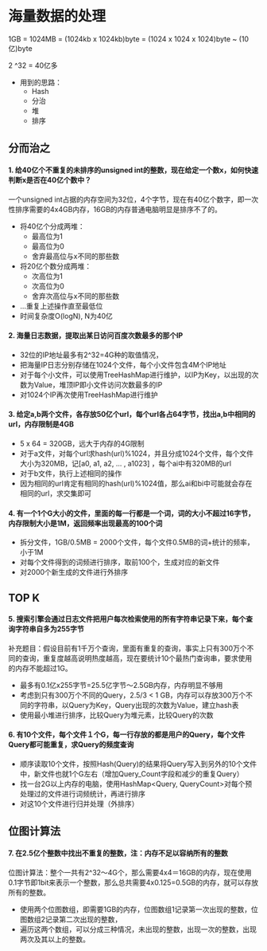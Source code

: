 # 海量数据的处理

1GB = 1024MB = (1024kb x 1024kb)byte = (1024 x 1024 x 1024)byte ~ (10亿)byte

2 ^32 = 40亿多

- 用到的思路：
	- Hash
	- 分治
	- 堆
	- 排序

## 分而治之

#### 1. 给40亿个不重复的未排序的unsigned int的整数，现在给定一个数x，如何快速判断x是否在40亿个数中？

一个unsigned int占据的内存空间为32位，4个字节，现在有40亿个数字，即一次性排序需要的4x4GB内存，16GB的内存普通电脑明显是排序不了的。
	 
- 将40亿个分成两堆：
	- 最高位为1
	- 最高位为0
	- 舍弃最高位与x不同的那些数
- 将20亿个数分成两堆：
	- 次高位为1
	- 次高位为0
	- 舍弃次高位与x不同的那些数
- ...重复上述操作直至最低位
- 时间复杂度O(logN), N为40亿

#### 2. 海量日志数据，提取出某日访问百度次数最多的那个IP

- 32位的IP地址最多有2^32=4G种的取值情况，
- 把海量IP日志分别存储在1024个文件，每个小文件包含4M个IP地址
- 对于每个小文件，可以使用TreeHashMap进行维护，以IP为Key，以出现的次数为Value，堆顶IP即小文件访问次数最多的IP
- 对1024个IP再次使用TreeHashMap进行维护

#### 3. 给定a,b两个文件，各存放50亿个url，每个url各占64字节，找出a,b中相同的url，内存限制是4GB

- 5 x 64 = 320GB，远大于内存的4G限制
- 对于a文件，对每个url求hash(url)%1024，并且分成1024个文件，每个文件大小为320MB，记[a0, a1, a2, ... , a1023] ，每个ai中有320MB的url
- 对于b文件，执行上述相同的操作
- 因为相同的url肯定有相同的hash(url)%1024值，那么ai和bi中可能就会存在相同的url，求交集即可

#### 4. 有一个1个G大小的文件，里面的每一行都是一个词，词的大小不超过16字节，内存限制大小是1M，返回频率出现最高的100个词

- 拆分文件，1GB/0.5MB = 2000个文件，每个文件0.5MB的词+统计的频率，小于1M
- 对每个文件得到的词频进行排序，取前100个，生成对应的新文件
- 对2000个新生成的文件进行外排序

## TOP K

#### 5. 搜索引擎会通过日志文件把用户每次检索使用的所有字符串记录下来，每个查询字符串自多为255字节

补充题目：假设目前有1千万个查询，里面有重复的查询，事实上只有300万个不同的查询，重复度越高说明热度越高，现在要统计10个最热门查询串，要求使用的内存不能超过1G。

- 最多有0.1亿x255字节=25.5亿字节～2.5GB内存，内存明显不够用
- 考虑到只有300万个不同的Query，2.5/3 < 1 GB，内存可以存放300万个不同的字符串，以Query为Key，Query出现的次数为Value，建立hash表
- 使用最小堆进行排序，比较Query为堆元素，比较Query的次数


#### 6. 有10个文件，每个文件１个G，每一行存放的都是用户的Query，每个文件Query都可能重复，求Query的频度查询

- 顺序读取10个文件，按照Hash(Query)的结果将Query写入到另外的10个文件中，新文件也就1个G左右（增加Query_Count字段和减少的重复Query）
- 找一台2G以上内存的电脑，使用HashMap<Query, QueryCount>对每个预处理过的文件进行词频统计，再进行排序
- 对这10个文件进行归并处理（外排序）

## 位图计算法

#### 7. 在2.5亿个整数中找出不重复的整数，注：内存不足以容纳所有的整数


位图计算法：整个一共有2^32～4G个，那么需要4x4＝16GB的内存，现在使用0.1字节即1bit来表示一个整数，那么总共需要4x0.125=0.5GB的内存，就可以存放所有的整数。

- 使用两个位图数组，即需要1GB的内存，位图数组1记录第一次出现的整数，位图数组2记录第二次出现的整数，
- 遍历这两个数组，可以分成三种情况，未出现的整数，出现一次的整数，出现两次及其以上的整数。